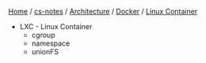 [Home](https://mengxianbin.github.io) /
[cs-notes](https://mengxianbin.github.io/cs-notes/site) /
[Architecture](https://mengxianbin.github.io/cs-notes/site/Architecture) /
[Docker](https://mengxianbin.github.io/cs-notes/site/Architecture/Docker) /
[Linux Container](https://mengxianbin.github.io/cs-notes/site/Architecture/Docker/Linux%20Container)

* LXC - Linux Container
    * cgroup
    * namespace
    * unionFS
